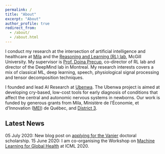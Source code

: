 ```yaml
---
permalink: /
title: "About"
excerpt: "About"
author_profile: true
redirect_from: 
  - /about/
  - /about.html
---
```


I conduct my research at the intersection of artificial intelligence and healthcare at [Mila](https://mila.quebec/en/person/charles-c-onu/) and the [Reasoning and Learning (RL) lab](http://rl.cs.mcgill.ca/index.html), McGill University. My supervisor is [Prof. Doina Precup](https://mila.quebec/en/person/doina-precup/), co-director of RL lab and director of the DeepMind lab in Montreal. My research interests covers a mix of classical ML, deep learning, speech, physiological signal processing and tensor decomposition techniques.

I founded and lead AI Research at [Ubenwa](http://ubenwa.ai/). The Ubenwa project is aimed at developing cry-based, low-cost tools for early diagnosis of conditions that affect the central and autonomic nervous systems in newborns. Our work is funded by generous grants from Mila, Ministère de l’Économie, et d'Innovation ([MEI](https://www.economie.gouv.qc.ca/en/)) de Québec, and [District 3](http://d3center.ca/).

Latest News
-----
05 July 2020: New blog post on [applying for the Vanier](https://onucharles.github.io/posts/2020/07/vanier-tips/) doctoral scholarship.
15 June 2020: I am co-organising the Workshop on [Machine Learning for Global Health](https://mlforglobalhealth.org/) at ICML 2020. 
